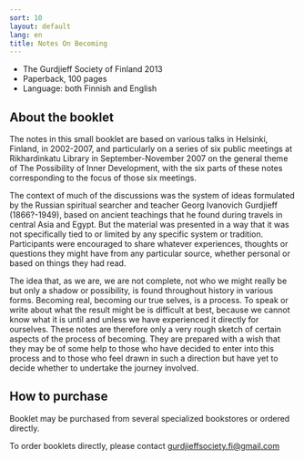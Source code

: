 ```yaml
---
sort: 10
layout: default
lang: en
title: Notes On Becoming
---
```


* The Gurdjieff Society of Finland 2013
* Paperback, 100 pages
* Language: both Finnish and English 

## About the booklet

The notes in this small booklet are based on various talks in Helsinki,
Finland, in 2002-2007, and particularly on a series of six public meetings at
Rikhardinkatu Library in September-November 2007 on the general theme of The
Possibility of Inner Development, with the six parts of these notes
corresponding to the focus of those six meetings.

The context of much of the discussions was the system of ideas formulated by
the Russian spiritual searcher and teacher Georg Ivanovich Gurdjieff
(1866?-1949), based on ancient teachings that he found during travels in
central Asia and Egypt. But the material was presented in a way that it was not
specifically tied to or limited by any specific system or tradition.
Participants were encouraged to share whatever experiences, thoughts or
questions they might have from any particular source, whether personal or based
on things they had read.

The idea that, as we are, we are not complete, not who we might really be but
only a shadow or possibility, is found throughout history in various forms.
Becoming real, becoming our true selves, is a process. To speak or write about
what the result might be is difficult at best, because we cannot know what it
is until and unless we have experienced it directly for ourselves. These notes
are therefore only a very rough sketch of certain aspects of the process of
becoming. They are prepared with a wish that they may be of some help to those
who have decided to enter into this process and to those who feel drawn in such
a direction but have yet to decide whether to undertake the journey involved.

## How to purchase

Booklet may be purchased from several specialized bookstores or ordered directly.

To order booklets directly, please contact <gurdjieffsociety.fi@gmail.com>
